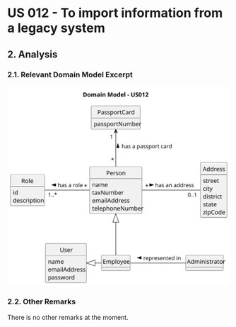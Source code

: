 # US 012 - To import information from a legacy system

## 2. Analysis

### 2.1. Relevant Domain Model Excerpt 

![Domain Model](svg/us012-domain-model.svg)

### 2.2. Other Remarks

There is no other remarks at the moment.